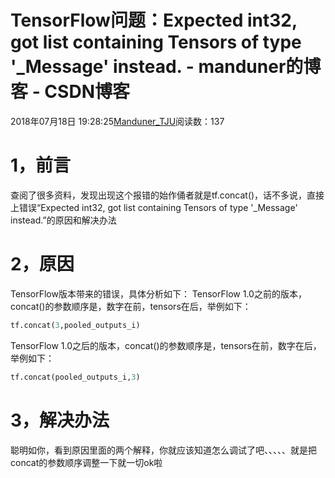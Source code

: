 
# TensorFlow问题：Expected int32, got list containing Tensors of type '_Message' instead. - manduner的博客 - CSDN博客


2018年07月18日 19:28:25[Manduner_TJU](https://me.csdn.net/manduner)阅读数：137


# 1，前言
查阅了很多资料，发现出现这个报错的始作俑者就是tf.concat()，话不多说，直接上错误“Expected int32, got list containing Tensors of type '_Message' instead.”的原因和解决办法
# 2，原因
TensorFlow版本带来的错误，具体分析如下：
TensorFlow 1.0之前的版本，concat()的参数顺序是，数字在前，tensors在后，举例如下：
```python
tf.concat(3,pooled_outputs_i)
```
TensorFlow 1.0之后的版本，concat()的参数顺序是，tensors在前，数字在后，举例如下：
```python
tf.concat(pooled_outputs_i,3)
```
# 3，解决办法
聪明如你，看到原因里面的两个解释，你就应该知道怎么调试了吧、、、、、就是把concat的参数顺序调整一下就一切ok啦

